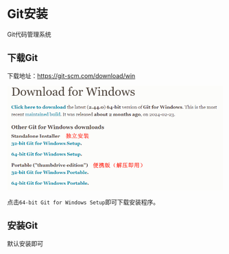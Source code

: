 # Git安装

Git代码管理系统

## 下载Git

下载地址：<https://git-scm.com/download/win>

![1](./img/1.png)

点击`64-bit Git for Windows Setup`即可下载安装程序。

## 安装Git

默认安装即可
